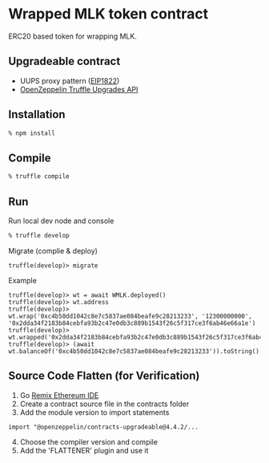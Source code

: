 # Wrapped MLK token contract

ERC20 based token for wrapping MLK.

## Upgradeable contract

- UUPS proxy pattern ([EIP1822](https://eips.ethereum.org/EIPS/eip-1822))
- [OpenZeppelin Truffle Upgrades API](https://docs.openzeppelin.com/upgrades-plugins/1.x/api-truffle-upgrades)

## Installation

```sh
% npm install
```

## Compile

```sh
% truffle compile
```

## Run 

Run local dev node and console
```sh
% truffle develop
```

Migrate (complie & deploy)
```
truffle(develop)> migrate
```

Example
```
truffle(develop)> wt = await WMLK.deployed()
truffle(develop)> wt.address
truffle(develop)> wt.wrap('0xc4b50dd1042c8e7c5837ae084beafe9c28213233', '12300000000', '0x2dda34f2183b84cebfa93b2c47e0db3c889b1543f26c5f317ce3f6ab46e66a1e')
truffle(develop)> wt.wrapped('0x2dda34f2183b84cebfa93b2c47e0db3c889b1543f26c5f317ce3f6ab46e66a1e')
truffle(develop)> (await wt.balanceOf('0xc4b50dd1042c8e7c5837ae084beafe9c28213233')).toString()
```

## Source Code Flatten (for Verification)

1. Go [Remix Ethereum IDE](https://remix.ethereum.org/)
2. Create a contract source file in the contracts folder
3. Add the module version to import statements
```solidity
import "@openzeppelin/contracts-upgradeable@4.4.2/...
```
4. Choose the compiler version and compile
5. Add the 'FLATTENER' plugin and use it
